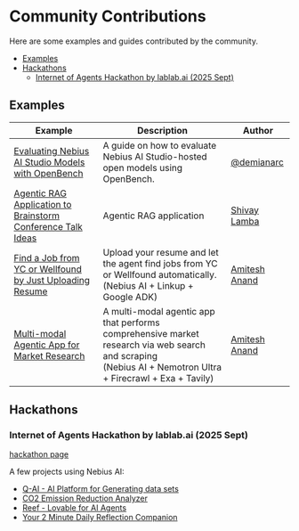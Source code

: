 # Community Contributions

Here are some examples and guides contributed by the community.

  - [Examples](#examples)
  - [Hackathons](#hackathons)
    - [Internet of Agents Hackathon by lablab.ai (2025 Sept)](#internet-of-agents-hackathon-by-lablabai-2025-sept)


## Examples

| Example                                                                                                                                                                                                                               | Description                                                                                                                                                    | Author                                         |
|---------------------------------------------------------------------------------------------------------------------------------------------------------------------------------------------------------------------------------------|----------------------------------------------------------------------------------------------------------------------------------------------------------------|------------------------------------------------|
| [Evaluating Nebius AI Studio Models with OpenBench](./openbench-evaluation-guide/)                                                                                                                                                    | A guide on how to evaluate Nebius AI Studio-hosted open models using OpenBench.                                                                                | [@demianarc](https://github.com/demianarc)     |
| [Agentic RAG Application to Brainstorm Conference Talk Ideas](https://dev.to/couchbase/how-i-built-an-agentic-rag-application-to-brainstorm-conference-talk-ideas-42oo)                                                               | Agentic RAG application                                                                                                                                        | [Shivay Lamba](https://github.com/shivaylamba) |
| [Find a Job from YC or Wellfound by Just Uploading Resume](https://medium.com/data-science-collective/i-tested-deepseek-r1-0528-built-a-job-finding-agent-with-adk-nebius-ai-linkup-76e6e62bdbba?sk=fa84bd0038671f6988e58368e14f2233) | Upload your resume and let the agent find jobs from YC or Wellfound automatically.<br> (Nebius AI + Linkup + Google ADK)                                       | [Amitesh Anand](https://github.com/Astrodevil) |
| [Multi-modal Agentic App for Market Research](https://generativeai.pub/i-built-a-team-of-5-agents-using-google-adk-meta-llama-and-nemotron-ultra-253b-e243a659b4a7?sk=ed2d85b17fbc475f97fd7285e9f00d95)                               | A multi-modal agentic app that performs comprehensive market research via web search and scraping <br> (Nebius AI + Nemotron Ultra + Firecrawl + Exa + Tavily) | [Amitesh Anand](https://github.com/Astrodevil) |

## Hackathons

### Internet of Agents Hackathon by lablab.ai (2025 Sept)

[hackathon page](https://lablab.ai/event/internet-of-agents)

A few projects using Nebius AI:

- [Q-AI - AI Platform for Generating data sets](https://lablab.ai/event/internet-of-agents/q-ai/q-ai-ai-platform-for-generating-data-sets)
- [CO2 Emission Reduction Analyzer](https://lablab.ai/event/internet-of-agents/agenticnewbei/co2-emission-reduction-analyzer)
- [Reef - Lovable for AI Agents](https://lablab.ai/event/internet-of-agents/reefs/reef-lovable-for-ai-agents)
- [Your 2 Minute Daily Reflection Companion](https://lablab.ai/event/internet-of-agents/reflecta/your-2-minute-daily-reflection-companion)